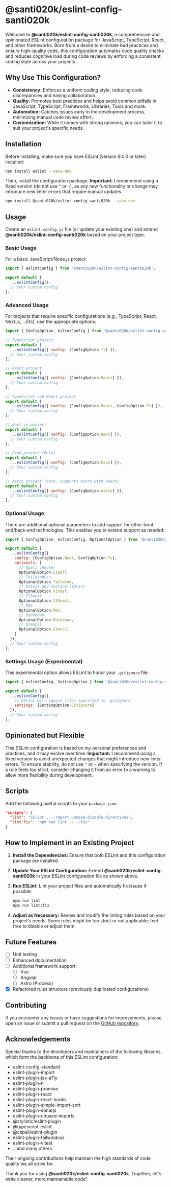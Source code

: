 # @santi020k/eslint-config-santi020k

Welcome to **@santi020k/eslint-config-santi020k**, a comprehensive and opinionated ESLint configuration package for JavaScript, TypeScript, React, and other frameworks. Born from a desire to eliminate bad practices and ensure high-quality code, this configuration automates code quality checks and reduces cognitive load during code reviews by enforcing a consistent coding style across your projects.

## Why Use This Configuration?

- **Consistency:** Enforces a uniform coding style, reducing code discrepancies and easing collaboration.
- **Quality:** Promotes best practices and helps avoid common pitfalls in JavaScript, TypeScript, Frameworks, Libraries, Tools and more.
- **Automation:** Catches issues early in the development process, minimizing manual code review effort.
- **Customization:** While it comes with strong opinions, you can tailor it to suit your project's specific needs.

## Installation

Before installing, make sure you have ESLint (version 9.0.0 or later) installed:

```bash
npm install eslint --save-dev
```

Then, install the configuration package. **Important:** I recommend using a fixed version (do not use `^` or `~`), as any new functionality or change may introduce new linter errors that require manual updates.

```bash
npm install @santi020k/eslint-config-santi020k --save-dev
```

## Usage

Create an `eslint.config.js` file (or update your existing one) and extend **@santi020k/eslint-config-santi020k** based on your project type.

### Basic Usage

For a basic JavaScript/Node.js project:

```js
import { eslintConfig } from '@santi020k/eslint-config-santi020k';

export default [
  ...eslintConfig(),
  // Your custom config
];
```

### Advanced Usage

For projects that require specific configurations (e.g., TypeScript, React, Next.js, ...Etc), use the appropriate options:

```js
import { ConfigOption, eslintConfig } from '@santi020k/eslint-config-santi020k';

// TypeScript project
export default [
  ...eslintConfig({ config: [ConfigOption.Ts] }),
  // Your custom config
];

// React project
export default [
  ...eslintConfig({ config: [ConfigOption.React] }),
  // Your custom config
];

// TypeScript and React project
export default [
  ...eslintConfig({ config: [ConfigOption.React, ConfigOption.Ts] }),
  // Your custom config
];

// Next.js project
export default [
  ...eslintConfig({ config: [ConfigOption.Next] }),
  // Your custom config
];

// Expo project (Beta)
export default [
  ...eslintConfig({ config: [ConfigOption.Expo] }),
  // Your custom config
];

// Astro project (beta, supports Astro with React)
export default [
  ...eslintConfig({ config: [ConfigOption.Astro] }),
  // Your custom config
];
```

### Optional Usage

There are additional optional parameters to add support for other front-end/back-end technologies. This enables you to extend support as needed:

```js
import { ConfigOption, eslintConfig, OptionalOption } from '@santi020k/eslint-config-santi020k';

export default [
  ...eslintConfig({
    config: [ConfigOption.Next, ConfigOption.Ts],
    optionals: [
      // Spell checker
      OptionalOption.Cspell,
      // TailwindCss
      OptionalOption.Tailwind,
      // Vitest and testing-library
      OptionalOption.Vitest,
      // I18next
      OptionalOption.I18next,
      // Mdx
      OptionalOption.Mdx,
      // Markdown
      OptionalOption.Markdown,
      // Stencil
      OptionalOption.Stencil
    ]
  }),
  // Your custom config
];
```

### Settings Usage (Experimental)

This experimental option allows ESLint to honor your `.gitignore` file:

```js
import { eslintConfig, SettingOption } from '@santi020k/eslint-config-santi020k';

export default [
  ...eslintConfig({
    // ESLint will ignore files specified in .gitignore
    settings: [SettingOption.Gitignore]
  }),
  // Your custom config
];
```

## Opinionated but Flexible

This ESLint configuration is based on my personal preferences and practices, and it may evolve over time. **Important:** I recommend using a fixed version to avoid unexpected changes that might introduce new linter errors. To ensure stability, do not use `^` or `~` when specifying the version. If a rule feels too strict, consider changing it from an error to a warning to allow more flexibility during development.

## Scripts

Add the following useful scripts to your `package.json`:

```json
"scripts": {
  "lint": "eslint . --report-unused-disable-directives",
  "lint:fix": "npm run lint -- --fix"
}
```

## How to Implement in an Existing Project

1. **Install the Dependencies:** Ensure that both ESLint and this configuration package are installed.
2. **Update Your ESLint Configuration:** Extend **@santi020k/eslint-config-santi020k** in your ESLint configuration file as shown above.
3. **Run ESLint:** Lint your project files and automatically fix issues if possible:

   ```bash
   npm run lint
   npm run lint:fix
   ```

4. **Adjust as Necessary:** Review and modify the linting rules based on your project's needs. Some rules might be too strict or not applicable; feel free to disable or adjust them.

## Future Features

- [ ] Unit testing
- [ ] Enhanced documentation
- [ ] Additional framework support:
  - [ ] Vue
  - [ ] Angular
  - [ ] Astro (Process)
- [X] Refactored rules structure (previously duplicated configurations)

## Contributing

If you encounter any issues or have suggestions for improvements, please open an issue or submit a pull request on the [GitHub repository](https://github.com/santi020k/eslint-config-santi020k).

## Acknowledgements

Special thanks to the developers and maintainers of the following libraries, which form the backbone of this ESLint configuration:

- eslint-config-standard
- eslint-plugin-import
- eslint-plugin-jsx-a11y
- eslint-plugin-n
- eslint-plugin-promise
- eslint-plugin-react
- eslint-plugin-react-hooks
- eslint-plugin-simple-import-sort
- eslint-plugin-sonarjs
- eslint-plugin-unused-imports
- @stylistic/eslint-plugin
- @typescript-eslint
- @cspell/eslint-plugin
- eslint-plugin-tailwindcss
- eslint-plugin-vitest
- ...and many others

Their ongoing contributions help maintain the high standards of code quality we all strive for.

Thank you for using **@santi020k/eslint-config-santi020k**. Together, let's write cleaner, more maintainable code!
